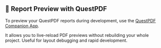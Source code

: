 ## 📄 Report Preview with QuestPDF

To preview your QuestPDF reports during development, use the [QuestPDF Companion App](https://www.questpdf.com/companion/download.html).

It allows you to live-reload PDF previews without rebuilding your whole project. Useful for layout debugging and rapid development.
